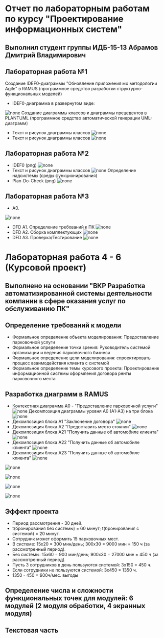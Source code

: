 # Отчет по лабораторным работам по курсу "Проектирование информационных систем"
## Выполнил студент группы ИДБ-15-13 Абрамов Дмитрий Владимирович
## Лабораторная работа №1
Создание IDEF0-диаграммы "Обновление приложения мо методологии Agile" в RAMUS (программное средство разработки структурно-функциональных моделей)
* IDEF0-диаграмма в развернутом виде:

![none](https://github.com/Stankin-Abramov/IDB-15-13.Abramov/blob/master/1%20%D1%81%D0%BA%D1%80%D0%B8%D0%BD.png)
 Создание диаграммы классов и диаграммы прецедентов в PLANTUML (программное средство автоматической генерации UML-диаграмм)
* Текст и рисунок диаграммы классов 
![none](https://github.com/Stankin-Abramov/IDB-15-13.Abramov/blob/master/5%20%D1%81%D0%BA%D1%80%D0%B8%D0%BD.png)
* Текст и рисунок диаграммы классов 
![none](https://github.com/Stankin-Abramov/IDB-15-13.Abramov/blob/master/4%20%D1%81%D0%BA%D1%80%D0%B8%D0%BD.png)

## Лабораторная работа №2
* IDEF0 (png) 
![none](https://github.com/Stankin-Abramov/IDB-15-13.Abramov/blob/master/2%20%D1%81%D0%BA%D1%80%D0%B8%D0%BD.png)
* Текст и рисунок диаграммы классов 
![none](https://github.com/Stankin-Abramov/IDB-15-13.Abramov/blob/master/4%20%D1%81%D0%BA%D1%80%D0%B8%D0%BD.png)
Определение надсистемы (среды функционирования) 
* Plan-Do-Check (png) 
![none](https://github.com/Stankin-Abramov/IDB-15-13.Abramov/blob/master/3%20%D1%81%D0%BA%D1%80%D0%B8%D0%BD.png)
## Лабораторная работа №3
* А0.

![none](https://github.com/Stankin-Abramov/IDB-15-13.Abramov/blob/master/скрин%209.jpg)
* DFD А1. Определение требований к ПК
![none](https://github.com/Stankin-Abramov/IDB-15-13.Abramov/blob/master/скрин%206.png)
* DFD А2. Сборка комплектующих
![none](https://github.com/Stankin-Abramov/IDB-15-13.Abramov/blob/master/скрин%207.png)
* DFD А3. Проверка/Тестирование
![none](https://github.com/Stankin-Abramov/IDB-15-13.Abramov/blob/master/скрин%208.png)
# Лабораторная работа 4 - 6 (Курсовой проект)
## Выполнено на основании "ВКР Разработка автоматизированной системы деятельности компании в сфере оказания услуг по обслуживанию ПК"
## Определение требований к модели
* Формальное определение объекта моделирования: Предоставление парковочной услуги
* Формальное определение точки зрения: Руководитель системой организации и ведения парковочного бизнеса
* Формальное определение цели моделирования: спроектировать процесс взаимодействия клиента с системой
* Формальное определение темы курсового проекта: Проектирование информационной системы оформления договора ренты парковочного места
## Разработка диаграмм в RAMUS
* Контекстная диаграмма А0 - "Предоставление парковочной услуги"
![none](https://github.com/Stankin-Abramov/IDB-15-13.Abramov/blob/master/01_A0.png)
Декомпозиция диаграммы уровня А0 (А1-А3) на три блока
![none](https://github.com/Stankin-Abramov/IDB-15-13.Abramov/blob/master/02_A0.png)
* Декомпозиция блока А1 "Заключение договора"
![none](https://github.com/Stankin-Abramov/IDB-15-13.Abramov/blob/master/03_A1.png)
* Декомпозиция блока А2 "Предоставить место стоянки"
![none](https://github.com/Stankin-Abramov/IDB-15-13.Abramov/blob/master/04_A2.png)
* Декомпозиция блока А21 "Получить данные об автомобиле клиента" 
![none](https://github.com/Stankin-Abramov/IDB-15-13.Abramov/blob/master/05_A21.png)
* Декомпозиция блока А22 "Получить данные об автомобиле клиента" 
![none](https://github.com/Stankin-Abramov/IDB-15-13.Abramov/blob/master/06_A22.png)
* Декомпозиция блока А23 "Получить данные об автомобиле клиента" 
![none](https://github.com/Stankin-Abramov/IDB-15-13.Abramov/blob/master/07_A23.png)

![none](https://github.com/Stankin-Abramov/IDB-15-13.Abramov/blob/master/T2UFKa3YPpo.jpg)

![none](https://github.com/Stankin-Abramov/IDB-15-13.Abramov/blob/master/AAHC92P7H0g.jpg)

![none](https://github.com/Stankin-Abramov/IDB-15-13.Abramov/blob/master/ps5zoNMOQZA.jpg)

![none](https://github.com/Stankin-Abramov/IDB-15-13.Abramov/blob/master/Untitled%20Diagram.png)

## Эффект проекта
* Период рассмотрения - 30 дней.
* t(бронирования без системы) = 60 минут; t(бронирования с системой) = 20 минут.
* Сотрудник может оформить 15 парковочных мест.
* В системе: 15x20 = 300 мин/день; 300x30 = 9000 мин = 150 ч (за рассмотренный период).
* Без системы: 15x60 = 900 мин/день; 900x30 = 27000 мин = 450 ч (за рассмотренный период).
* Пусть 3 сотрудников в день пользуются системой: 3x150 = 450 ч.
* Если сотрудники не пользуются системой: 3x450 = 1350 ч.
* 1350 - 450 = 900ч/мес. выгоды

## Определение числа и сложности функциональных точек для модулей: 6 модулей (2 модуля обработки, 4 экранных модуля)

## Текстовая часть
